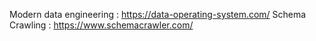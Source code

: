 Modern data engineering : https://data-operating-system.com/
Schema Crawling : https://www.schemacrawler.com/
